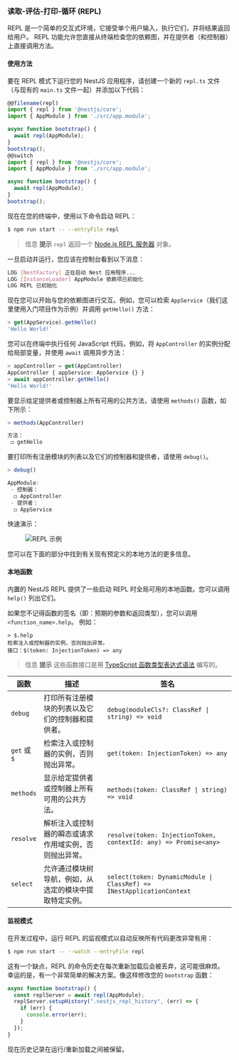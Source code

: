 ### 读取-评估-打印-循环 (REPL)

REPL 是一个简单的交互式环境，它接受单个用户输入，执行它们，并将结果返回给用户。
REPL 功能允许您直接从终端检查您的依赖图，并在提供者（和控制器）上直接调用方法。

#### 使用方法

要在 REPL 模式下运行您的 NestJS 应用程序，请创建一个新的 `repl.ts` 文件（与现有的 `main.ts` 文件一起）并添加以下代码：

```typescript
@@filename(repl)
import { repl } from '@nestjs/core';
import { AppModule } from './src/app.module';

async function bootstrap() {
  await repl(AppModule);
}
bootstrap();
@@switch
import { repl } from '@nestjs/core';
import { AppModule } from './src/app.module';

async function bootstrap() {
  await repl(AppModule);
}
bootstrap();
```

现在在您的终端中，使用以下命令启动 REPL：

```bash
$ npm run start -- --entryFile repl
```

> 信息 **提示** `repl` 返回一个 [Node.js REPL 服务器](https://nodejs.org/api/repl.html) 对象。

一旦启动并运行，您应该在控制台看到以下消息：

```bash
LOG [NestFactory] 正在启动 Nest 应用程序...
LOG [InstanceLoader] AppModule 依赖项已初始化
LOG REPL 已初始化
```

现在您可以开始与您的依赖图进行交互。例如，您可以检索 `AppService`（我们这里使用入门项目作为示例）并调用 `getHello()` 方法：

```typescript
> get(AppService).getHello()
'Hello World!'
```

您可以在终端中执行任何 JavaScript 代码，例如，将 `AppController` 的实例分配给局部变量，并使用 `await` 调用异步方法：

```typescript
> appController = get(AppController)
AppController { appService: AppService {} }
> await appController.getHello()
'Hello World!'
```

要显示给定提供者或控制器上所有可用的公共方法，请使用 `methods()` 函数，如下所示：

```typescript
> methods(AppController)

方法：
 ◻ getHello
```

要打印所有注册模块的列表以及它们的控制器和提供者，请使用 `debug()`。

```typescript
> debug()

AppModule:
 - 控制器：
  ◻ AppController
 - 提供者：
  ◻ AppService
```

快速演示：

<figure><img src="/assets/repl.gif" alt="REPL 示例" /></figure>

您可以在下面的部分中找到有关现有预定义的本地方法的更多信息。

#### 本地函数

内置的 NestJS REPL 提供了一些启动 REPL 时全局可用的本地函数。您可以调用 `help()` 列出它们。

如果您不记得函数的签名（即：预期的参数和返回类型），您可以调用 `<function_name>.help`。
例如：

```text
> $.help
检索注入或控制器的实例，否则抛出异常。
接口：$(token: InjectionToken) => any
```

> 信息 **提示** 这些函数接口是用 [TypeScript 函数类型表达式语法](https://www.typescriptlang.org/docs/handbook/2/functions.html#function-type-expressions) 编写的。

| 函数     | 描述                                                                                                        | 签名                                                             |
| -------- | --------------------------------------------------------------------------------------------------------- | ---------------------------------------------------------------- |
| `debug`  | 打印所有注册模块的列表以及它们的控制器和提供者。                                                              | `debug(moduleCls?: ClassRef \| string) => void`                       |
| `get` 或 `$` | 检索注入或控制器的实例，否则抛出异常。                                                                  | `get(token: InjectionToken) => any`                                   |
| `methods` | 显示给定提供者或控制器上所有可用的公共方法。                                                               | `methods(token: ClassRef \| string) => void`                          |
| `resolve` | 解析注入或控制器的瞬态或请求作用域实例，否则抛出异常。                                                    | `resolve(token: InjectionToken, contextId: any) => Promise<any>`      |
| `select`  | 允许通过模块树导航，例如，从选定的模块中提取特定实例。                                                  | `select(token: DynamicModule \| ClassRef) => INestApplicationContext` |

#### 监视模式

在开发过程中，运行 REPL 的监视模式以自动反映所有代码更改非常有用：

```bash
$ npm run start -- --watch --entryFile repl
```

这有一个缺点，REPL 的命令历史在每次重新加载后会被丢弃，这可能很麻烦。
幸运的是，有一个非常简单的解决方案。像这样修改您的 `bootstrap` 函数：

```typescript
async function bootstrap() {
  const replServer = await repl(AppModule);
  replServer.setupHistory(".nestjs_repl_history", (err) => {
    if (err) {
      console.error(err);
    }
  });
}
```

现在历史记录在运行/重新加载之间被保留。